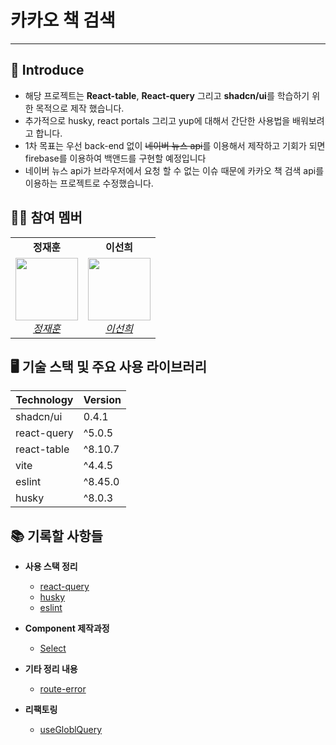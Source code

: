 # 카카오 책 검색

---

## 👀 Introduce

- 해당 프로젝트는 **React-table**, **React-query** 그리고 **shadcn/ui**를 학습하기 위한 목적으로 제작 했습니다.
- 추가적으로 husky, react portals 그리고 yup에 대해서 간단한 사용법을 배워보려고 합니다.
- 1차 목표는 우선 back-end 없이 ~~네이버 뉴스 api~~를 이용해서 제작하고 기회가 되면 firebase를 이용하여 백앤드를 구현할 예정입니다
- 네이버 뉴스 api가 브라우저에서 요청 할 수 없는 이슈 때문에 카카오 책 검색 api를 이용하는 프로젝트로 수정했습니다.

## 👨‍👦 참여 멤버

<table>
    <tr align="center">
        <td><B>정재훈<B></td>
        <td><B>이선희<B></td>
    </tr>
    <tr align="center">
        <td>
            <img src="https://github.com/pleasemrlostman.png?size=100" width="100">
            <br>
            <a href="https://github.com/pleasemrlostman"><I>정재훈</I></a>
        </td>
        <td>
            <img src="https://github.com/suniiizz.png?size=100" width="100">
            <br>
            <a href="https://github.com/suniiizz"><I>이선희</I></a>
        </td>
    </tr>
</table>

## 🖥️ 기술 스택 및 주요 사용 라이브러리

| Technology  | Version |
| ----------- | ------- |
| shadcn/ui   | 0.4.1   |
| react-query | ^5.0.5  |
| react-table | ^8.10.7 |
| vite        | ^4.4.5  |
| eslint      | ^8.45.0 |
| husky       | ^8.0.3  |

## 📚 기록할 사항들

- **사용 스택 정리**

  - [react-query](https://github.com/pleasemrlostman/news-search-table/tree/main/src/hooks/query)
  - [husky](https://github.com/pleasemrlostman/news-search-table/blob/main/.husky/README.md)
  - [eslint](https://github.com/pleasemrlostman/news-search-table/blob/main/document/eslint.md)

- **Component 제작과정**

  - [Select](https://github.com/pleasemrlostman/news-search-table/tree/main/src/components/select)

- **기타 정리 내용**

  - [route-error](https://github.com/pleasemrlostman/news-search-table/blob/main/document/route-error.md)

- **리팩토링**

  - [useGloblQuery](https://github.com/pleasemrlostman/book-search-table/blob/main/document/refactoring/useGlobalQuery.md)
